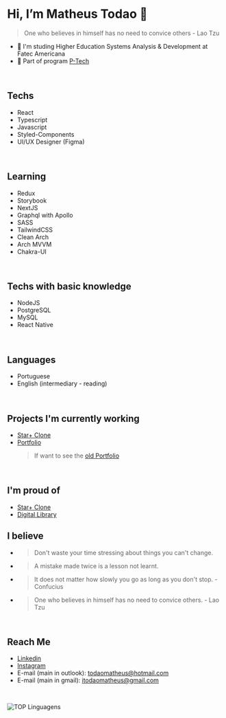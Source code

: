 # Hi, I’m Matheus Todao 👋
> One who believes in himself has no need to convice others - Lao Tzu
- 🏫 I'm studing Higher Education Systems Analysis & Development at Fatec Americana
- 🏫 Part of program [P-Tech](https://www.ptech.org/)
<br />

## Techs
- React
- Typescript
- Javascript
- Styled-Components
- UI/UX Designer (Figma)

<br />

## Learning
- Redux
- Storybook
- NextJS
- Graphql with Apollo
- SASS
- TailwindCSS
- Clean Arch
- Arch MVVM
- Chakra-UI

<br />

## Techs with basic knowledge
- NodeJS
- PostgreSQL
- MySQL
- React Native

<br />

## Languages
- Portuguese
- English (intermediary - reading)

<br />

## Projects I'm currently working
- [Star+ Clone](https://github.com/matheustodao/star-plus-clone)
- [Portfolio](https://developmatheustodao.vercel.app) 
  > If want to see the [old Portfolio](https://todaomatheus.vercel.app)

<br />

## I'm proud of
- [Star+ Clone](https://github.com/matheustodao/star-plus-clone)
- [Digital Library](https://github.com/matheustodao/digital-library)

## I believe
- > Don't waste your time stressing about things you can't change.
- > A mistake made twice is a lesson not learnt.
- > It does not matter how slowly you go as long as you don't stop. - Confucius
- > One who believes in himself has no need to convice others. - Lao Tzu

<br />

## Reach Me
- [Linkedin](https://linkedin.com/in/matheustodao)
- [Instagram](https://instagram.com/matheustodao)
- E-mail (main in outlook): todaomatheus@hotmail.com
- E-mail (main in gmail): itodaomatheus@gmail.com

<br />

![TOP Linguagens](https://github-readme-stats.vercel.app/api/top-langs/?username=matheustodao&layout=compact&theme=dracula)
